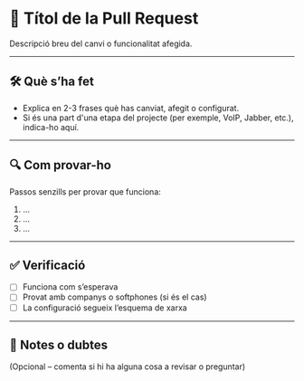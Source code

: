 # 📌 Títol de la Pull Request
Descripció breu del canvi o funcionalitat afegida.

---

## 🛠️ Què s’ha fet

- Explica en 2-3 frases què has canviat, afegit o configurat.
- Si és una part d'una etapa del projecte (per exemple, VoIP, Jabber, etc.), indica-ho aquí.

---

## 🔍 Com provar-ho

Passos senzills per provar que funciona:
1. ...
2. ...
3. ...

---

## ✅ Verificació

- [ ] Funciona com s’esperava
- [ ] Provat amb companys o softphones (si és el cas)
- [ ] La configuració segueix l’esquema de xarxa

---

## 💬 Notes o dubtes

(Opcional – comenta si hi ha alguna cosa a revisar o preguntar)
